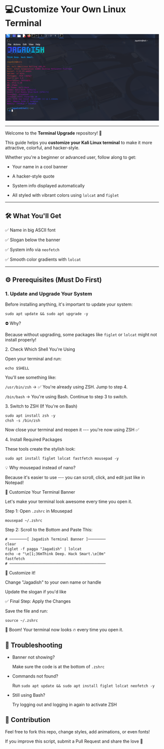 # 💻Customize Your Own Linux Terminal
![Screenshot](screenshot.png)

---

Welcome to the **Terminal Upgrade** repository! 🎉

This guide helps you **customize your Kali Linux terminal** to make it more attractive, colorful, and hacker-style.

Whether you're a beginner or advanced user, follow along to get:

- Your name in a cool banner

- A hacker-style quote

- System info displayed automatically

- All styled with vibrant colors using `lolcat` and `figlet`

---

## 🛠️ What You'll Get

✅ Name in big ASCII font  

✅ Slogan below the banner  

✅ System info via `neofetch`  

✅ Smooth color gradients with `lolcat`

---

## ⚙️ Prerequisites (Must Do First)

### 1. Update and Upgrade Your System

Before installing anything, it's important to update your system:
```
sudo apt update && sudo apt upgrade -y

```
⛔ Why?

Because without upgrading, some packages like `figlet` or `lolcat` might not install properly!

2\. Check Which Shell You're Using

Open your terminal and run:
```
echo $SHELL

```
You'll see something like:

`/usr/bin/zsh` → ✅ You're already using ZSH. Jump to step 4.

`/bin/bash` → You're using Bash. Continue to step 3 to switch.

3\. Switch to ZSH (If You're on Bash)
```
sudo apt install zsh -y
chsh -s /bin/zsh
```
Now close your terminal and reopen it --- you're now using ZSH ✅

4\. Install Required Packages

These tools create the stylish look:
```
sudo apt install figlet lolcat fastfetch mousepad -y

```
💡 Why mousepad instead of nano?

Because it's easier to use --- you can scroll, click, and edit just like in Notepad!

🎨 Customize Your Terminal Banner

Let's make your terminal look awesome every time you open it.

Step 1: Open `.zshrc` in Mousepad
```
mousepad ~/.zshrc

```
Step 2: Scroll to the Bottom and Paste This:
```
# ────────[ Jagadish Terminal Banner ]────────
clear
figlet -f pagga "Jagadish" | lolcat
echo -e "\e[1;36mThink Deep. Hack Smart.\e[0m"
fastfetch
# ────────────────────────────────────────────
```
🧠 Customize it!

Change "Jagadish" to your own name or handle

Update the slogan if you'd like

✅ Final Step: Apply the Changes

Save the file and run:
```
source ~/.zshrc

```
🎉 Boom! Your terminal now looks 🔥 every time you open it.

🧯 Troubleshooting
---
- Banner not showing?

  Make sure the code is at the bottom of `.zshrc`

- Commands not found?

  Run `sudo apt update && sudo apt install figlet lolcat neofetch -y`

- Still using Bash?

  Try logging out and logging in again to activate ZSH

🙌 Contribution
---
Feel free to fork this repo, change styles, add animations, or even fonts!

If you improve this script, submit a Pull Request and share the love 💖
